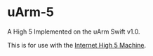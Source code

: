 # uArm-5

A High 5 Implemented on the uArm Swift v1.0.

This is for use with the [Internet High 5 Machine](http://high5.cool/).
